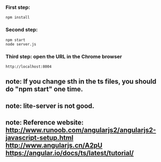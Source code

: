 ### First step:
```
npm install
```

### Second step:
```
npm start
node server.js
```

### Third step: open the URL in the Chrome browser
```
http://localhost:8004
```
## note: If you change sth in the ts files, you should do "npm start" one time. 
## note: lite-server is not good.
## note: Reference website: http://www.runoob.com/angularjs2/angularjs2-javascript-setup.html   http://www.angularjs.cn/A2pU   https://angular.io/docs/ts/latest/tutorial/